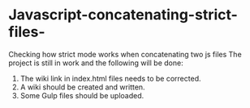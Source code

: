 # Javascript-concatenating-strict-files-
Checking how strict mode works when concatenating two js files
The project is still in work and the following will be done:


1. The wiki link in index.html files needs to be corrected.
2. A wiki should be created and written.
3. Some Gulp files should be uploaded. 
